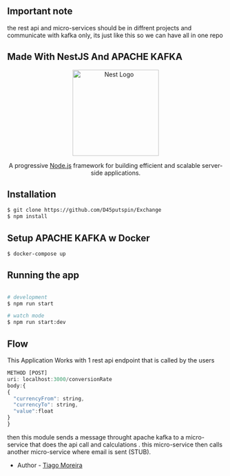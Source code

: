 ## Important note

the rest api and micro-services should be in diffrent projects and communicate with kafka only, its just like this so we can have all in one repo

## Made With NestJS And APACHE KAFKA
<p align="center">
  <a href="http://nestjs.com/" target="blank"><img src="https://nestjs.com/img/logo-small.svg" width="200" alt="Nest Logo" /></a>
</p>

  <p align="center">A progressive <a href="http://nodejs.org" target="_blank">Node.js</a> framework for building efficient and scalable server-side applications.</p>

## Installation

```bash
$ git clone https://github.com/D45putspin/Exchange
$ npm install
```

## Setup APACHE KAFKA  w Docker
```bash
$ docker-compose up
```
## Running the app

```bash

# development
$ npm run start

# watch mode
$ npm run start:dev

```

## Flow

This Application Works with 1 rest api endpoint that is called by the users 

```js
METHOD [POST]
uri: localhost:3000/conversionRate
body:{
{
  "currencyFrom": string,
  "currencyTo": string,
  "value":float
}
}
```

then this module sends a message throught apache kafka to a micro-service that does the api call and calculations .
this micro-service then calls another micro-service where email is sent (STUB).




- Author - [Tiago Moreira](https://github.com/D45putspin)



